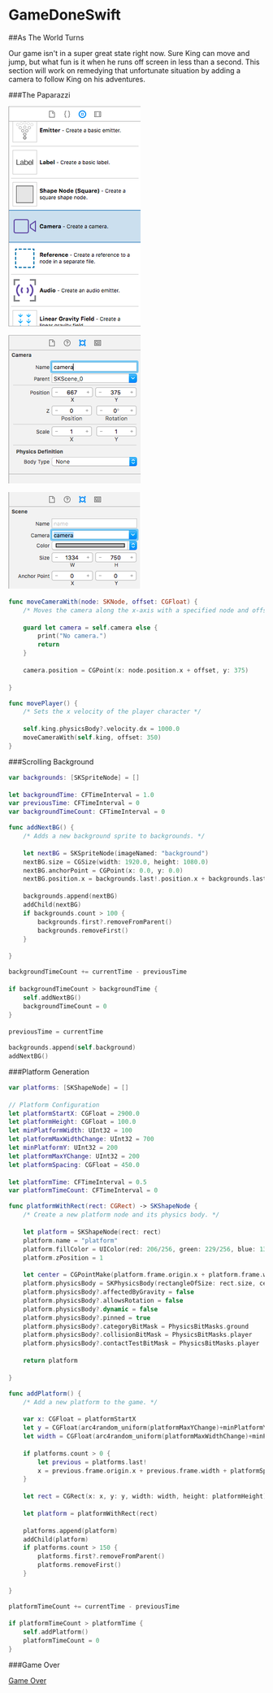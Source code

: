 # GameDoneSwift
##As The World Turns

Our game isn't in a super great state right now. Sure King can move and jump, but what fun is it when
he runs off screen in less than a second. This section will work on remedying that unfortunate
situation by adding a camera to follow King on his adventures.

###The Paparazzi

![camera_object](https://raw.githubusercontent.com/IBM-MIL/GameDoneSwift/As-The-World-Turns/img/camera_object.png)

![camera_properties](https://raw.githubusercontent.com/IBM-MIL/GameDoneSwift/As-The-World-Turns/img/camera_properties.png)

![scene_camera](https://raw.githubusercontent.com/IBM-MIL/GameDoneSwift/As-The-World-Turns/img/scene_camera.png)

```swift
func moveCameraWith(node: SKNode, offset: CGFloat) {
    /* Moves the camera along the x-axis with a specified node and offset */
        
    guard let camera = self.camera else {
        print("No camera.")
        return
    }
        
    camera.position = CGPoint(x: node.position.x + offset, y: 375)

}
```

```swift
func movePlayer() {
    /* Sets the x velocity of the player character */
        
    self.king.physicsBody?.velocity.dx = 1000.0
    moveCameraWith(self.king, offset: 350)
}
```


###Scrolling Background

```swift
var backgrounds: [SKSpriteNode] = []

let backgroundTime: CFTimeInterval = 1.0
var previousTime: CFTimeInterval = 0
var backgroundTimeCount: CFTimeInterval = 0
```

```swift
func addNextBG() {
    /* Adds a new background sprite to backgrounds. */
        
    let nextBG = SKSpriteNode(imageNamed: "background")
    nextBG.size = CGSize(width: 1920.0, height: 1080.0)
    nextBG.anchorPoint = CGPoint(x: 0.0, y: 0.0)
    nextBG.position.x = backgrounds.last!.position.x + backgrounds.last!.frame.width
        
    backgrounds.append(nextBG)
    addChild(nextBG)
    if backgrounds.count > 100 {
        backgrounds.first?.removeFromParent()
        backgrounds.removeFirst()
    }

}
```

```swift
backgroundTimeCount += currentTime - previousTime
        
if backgroundTimeCount > backgroundTime {
    self.addNextBG()
    backgroundTimeCount = 0
}
        
previousTime = currentTime
```

```swift
backgrounds.append(self.background)
addNextBG()
```

###Platform Generation

```swift
var platforms: [SKShapeNode] = []

// Platform Configuration
let platformStartX: CGFloat = 2900.0
let platformHeight: CGFloat = 100.0
let minPlatformWidth: UInt32 = 100
let platformMaxWidthChange: UInt32 = 700
let minPlatformY: UInt32 = 200
let platformMaxYChange: UInt32 = 200
let platformSpacing: CGFloat = 450.0
    
let platformTime: CFTimeInterval = 0.5
var platformTimeCount: CFTimeInterval = 0
```

```swift
func platformWithRect(rect: CGRect) -> SKShapeNode {
    /* Create a new platform node and its physics body. */
        
    let platform = SKShapeNode(rect: rect)
    platform.name = "platform"
    platform.fillColor = UIColor(red: 206/256, green: 229/256, blue: 139/256, alpha: 1.0)
    platform.zPosition = 1
        
    let center = CGPointMake(platform.frame.origin.x + platform.frame.width/2, platform.frame.origin.y + platform.frame.height/2)
    platform.physicsBody = SKPhysicsBody(rectangleOfSize: rect.size, center: center)
    platform.physicsBody?.affectedByGravity = false
    platform.physicsBody?.allowsRotation = false
    platform.physicsBody?.dynamic = false
    platform.physicsBody?.pinned = true
    platform.physicsBody?.categoryBitMask = PhysicsBitMasks.ground
    platform.physicsBody?.collisionBitMask = PhysicsBitMasks.player
    platform.physicsBody?.contactTestBitMask = PhysicsBitMasks.player
        
    return platform
        
}
```

```swift
func addPlatform() {
    /* Add a new platform to the game. */
        
    var x: CGFloat = platformStartX
    let y = CGFloat(arc4random_uniform(platformMaxYChange)+minPlatformY)
    let width = CGFloat(arc4random_uniform(platformMaxWidthChange)+minPlatformWidth)
        
    if platforms.count > 0 {
        let previous = platforms.last!
        x = previous.frame.origin.x + previous.frame.width + platformSpacing
    }
        
    let rect = CGRect(x: x, y: y, width: width, height: platformHeight)
        
    let platform = platformWithRect(rect)
        
    platforms.append(platform)
    addChild(platform)
    if platforms.count > 150 {
        platforms.first?.removeFromParent()
        platforms.removeFirst()
    }
        
}
```

```swift
platformTimeCount += currentTime - previousTime
        
if platformTimeCount > platformTime {
    self.addPlatform()
    platformTimeCount = 0
}
```

###Game Over

[Game Over](https://github.com/IBM-MIL/GameDoneSwift/tree/Game-Over)
